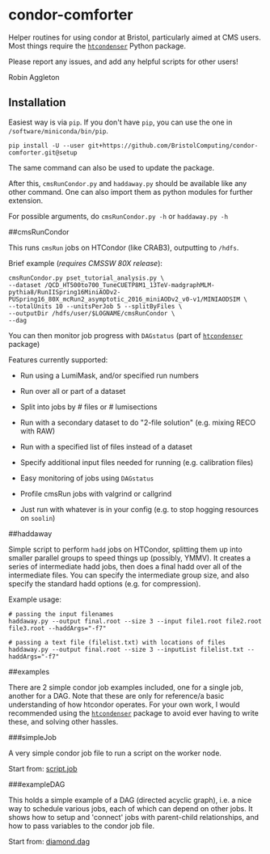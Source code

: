 # condor-comforter
Helper routines for using condor at Bristol, particularly aimed at CMS users.
Most things require the [`htcondenser`](https://github.com/raggleton/htcondenser) Python package.

Please report any issues, and add any helpful scripts for other users!

Robin Aggleton

## Installation

Easiest way is via `pip`. If you don't have `pip`, you can use the one in `/software/miniconda/bin/pip`.

```
pip install -U --user git+https://github.com/BristolComputing/condor-comforter.git@setup
```
The same command can also be used to update the package.

After this, `cmsRunCondor.py` and `haddaway.py` should be available like any other command.
One can also import them as python modules for further extension.

For possible arguments, do `cmsRunCondor.py -h` or `haddaway.py -h`

##cmsRunCondor

This runs `cmsRun` jobs on HTCondor (like CRAB3), outputting to `/hdfs`.

Brief example (_requires CMSSW 80X release_):

```
cmsRunCondor.py pset_tutorial_analysis.py \
--dataset /QCD_HT500to700_TuneCUETP8M1_13TeV-madgraphMLM-pythia8/RunIISpring16MiniAODv2-PUSpring16_80X_mcRun2_asymptotic_2016_miniAODv2_v0-v1/MINIAODSIM \
--totalUnits 10 --unitsPerJob 5 --splitByFiles \
--outputDir /hdfs/user/$LOGNAME/cmsRunCondor \
--dag
```

You can then monitor job progress with `DAGstatus` (part of [`htcondenser`](https://github.com/raggleton/htcondenser) package)

Features currently supported:

- Run using a LumiMask, and/or specified run numbers

- Run over all or part of a dataset

- Split into jobs by # files or # lumisections

- Run with a secondary dataset to do "2-file solution" (e.g. mixing RECO with RAW)

- Run with a specified list of files instead of a dataset

- Specify additional input files needed for running (e.g. calibration files)

- Easy monitoring of jobs using `DAGstatus`

- Profile cmsRun jobs with valgrind or callgrind

- Just run with whatever is in your config (e.g. to stop hogging resources on `soolin`)

##haddaway

Simple script to perform `hadd` jobs on HTCondor, splitting them up into smaller parallel groups to speed things up (possibly, YMMV).
It creates a series of intermediate hadd jobs, then does a final hadd over all of the intermediate files.
You can specify the intermediate group size, and also specify the standard hadd options (e.g. for compression).

Example usage:

```
# passing the input filenames
haddaway.py --output final.root --size 3 --input file1.root file2.root file3.root --haddArgs="-f7"

# passing a text file (filelist.txt) with locations of files
haddaway.py --output final.root --size 3 --inputList filelist.txt --haddArgs="-f7"
```

##examples

There are 2 simple condor job examples included, one for a single job, another for a DAG.
Note that these are only for reference/a basic understanding of how htcondor operates.
For your own work, I would recommended using the [`htcondenser`](https://github.com/raggleton/htcondenser) package to avoid ever having to write these, and solving other hassles.

###simpleJob

A very simple condor job file to run a script on the worker node.

Start from: [script.job](examples/simpleJob/script.job)

###exampleDAG

This holds a simple example of a DAG (directed acyclic graph), i.e. a nice way to schedule various jobs, each of which can depend on other jobs.
It shows how to setup and 'connect' jobs with parent-child relationships, and how to pass variables to the condor job file.

Start from: [diamond.dag](examples/exampleDAG/diamond.dag)


